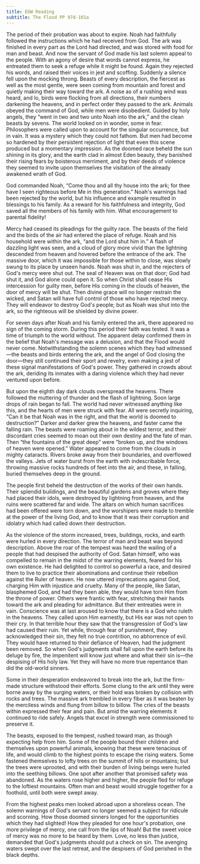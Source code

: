 ```yaml
---
title: EGW Reading
subtitle: The Flood PP 97d-101a
---
```


The period of their probation was about to expire. Noah had faithfully followed the instructions which he had received from God. The ark was finished in every part as the Lord had directed, and was stored with food for man and beast. And now the servant of God made his last solemn appeal to the people. With an agony of desire that words cannot express, he entreated them to seek a refuge while it might be found. Again they rejected his words, and raised their voices in jest and scoffing. Suddenly a silence fell upon the mocking throng. Beasts of every description, the fiercest as well as the most gentle, were seen coming from mountain and forest and quietly making their way toward the ark. A noise as of a rushing wind was heard, and lo, birds were flocking from all directions, their numbers darkening the heavens, and in perfect order they passed to the ark. Animals obeyed the command of God, while men were disobedient. Guided by holy angels, they “went in two and two unto Noah into the ark,” and the clean beasts by sevens. The world looked on in wonder, some in fear. Philosophers were called upon to account for the singular occurrence, but in vain. It was a mystery which they could not fathom. But men had become so hardened by their persistent rejection of light that even this scene produced but a momentary impression. As the doomed race beheld the sun shining in its glory, and the earth clad in almost Eden beauty, they banished their rising fears by boisterous merriment, and by their deeds of violence they seemed to invite upon themselves the visitation of the already awakened wrath of God.

God commanded Noah, “Come thou and all thy house into the ark; for thee have I seen righteous before Me in this generation.” Noah's warnings had been rejected by the world, but his influence and example resulted in blessings to his family. As a reward for his faithfulness and integrity, God saved all the members of his family with him. What encouragement to parental fidelity!

Mercy had ceased its pleadings for the guilty race. The beasts of the field and the birds of the air had entered the place of refuge. Noah and his household were within the ark, “and the Lord shut him in.” A flash of dazzling light was seen, and a cloud of glory more vivid than the lightning descended from heaven and hovered before the entrance of the ark. The massive door, which it was impossible for those within to close, was slowly swung to its place by unseen hands. Noah was shut in, and the rejecters of God's mercy were shut out. The seal of Heaven was on that door; God had shut it, and God alone could open it. So when Christ shall cease His intercession for guilty men, before His coming in the clouds of heaven, the door of mercy will be shut. Then divine grace will no longer restrain the wicked, and Satan will have full control of those who have rejected mercy. They will endeavor to destroy God's people; but as Noah was shut into the ark, so the righteous will be shielded by divine power.

For seven days after Noah and his family entered the ark, there appeared no sign of the coming storm. During this period their faith was tested. It was a time of triumph to the world without. The apparent delay confirmed them in the belief that Noah's message was a delusion, and that the Flood would never come. Notwithstanding the solemn scenes which they had witnessed—the beasts and birds entering the ark, and the angel of God closing the door—they still continued their sport and revelry, even making a jest of these signal manifestations of God's power. They gathered in crowds about the ark, deriding its inmates with a daring violence which they had never ventured upon before.

But upon the eighth day dark clouds overspread the heavens. There followed the muttering of thunder and the flash of lightning. Soon large drops of rain began to fall. The world had never witnessed anything like this, and the hearts of men were struck with fear. All were secretly inquiring, “Can it be that Noah was in the right, and that the world is doomed to destruction?” Darker and darker grew the heavens, and faster came the falling rain. The beasts were roaming about in the wildest terror, and their discordant cries seemed to moan out their own destiny and the fate of man. Then “the fountains of the great deep” were “broken up, and the windows of heaven were opened.” Water appeared to come from the clouds in mighty cataracts. Rivers broke away from their boundaries, and overflowed the valleys. Jets of water burst from the earth with indescribable force, throwing massive rocks hundreds of feet into the air, and these, in falling, buried themselves deep in the ground.

The people first beheld the destruction of the works of their own hands. Their splendid buildings, and the beautiful gardens and groves where they had placed their idols, were destroyed by lightning from heaven, and the ruins were scattered far and wide. The altars on which human sacrifices had been offered were torn down, and the worshipers were made to tremble at the power of the living God, and to know that it was their corruption and idolatry which had called down their destruction.

As the violence of the storm increased, trees, buildings, rocks, and earth were hurled in every direction. The terror of man and beast was beyond description. Above the roar of the tempest was heard the wailing of a people that had despised the authority of God. Satan himself, who was compelled to remain in the midst of the warring elements, feared for his own existence. He had delighted to control so powerful a race, and desired them to live to practice their abominations and continue their rebellion against the Ruler of heaven. He now uttered imprecations against God, charging Him with injustice and cruelty. Many of the people, like Satan, blasphemed God, and had they been able, they would have torn Him from the throne of power. Others were frantic with fear, stretching their hands toward the ark and pleading for admittance. But their entreaties were in vain. Conscience was at last aroused to know that there is a God who ruleth in the heavens. They called upon Him earnestly, but His ear was not open to their cry. In that terrible hour they saw that the transgression of God's law had caused their ruin. Yet while, through fear of punishment, they acknowledged their sin, they felt no true contrition, no abhorrence of evil. They would have returned to their defiance of Heaven, had the judgment been removed. So when God's judgments shall fall upon the earth before its deluge by fire, the impenitent will know just where and what their sin is—the despising of His holy law. Yet they will have no more true repentance than did the old-world sinners.

Some in their desperation endeavored to break into the ark, but the firm-made structure withstood their efforts. Some clung to the ark until they were borne away by the surging waters, or their hold was broken by collision with rocks and trees. The massive ark trembled in every fiber as it was beaten by the merciless winds and flung from billow to billow. The cries of the beasts within expressed their fear and pain. But amid the warring elements it continued to ride safely. Angels that excel in strength were commissioned to preserve it.

The beasts, exposed to the tempest, rushed toward man, as though expecting help from him. Some of the people bound their children and themselves upon powerful animals, knowing that these were tenacious of life, and would climb to the highest points to escape the rising waters. Some fastened themselves to lofty trees on the summit of hills or mountains; but the trees were uprooted, and with their burden of living beings were hurled into the seething billows. One spot after another that promised safety was abandoned. As the waters rose higher and higher, the people fled for refuge to the loftiest mountains. Often man and beast would struggle together for a foothold, until both were swept away.

From the highest peaks men looked abroad upon a shoreless ocean. The solemn warnings of God's servant no longer seemed a subject for ridicule and scorning. How those doomed sinners longed for the opportunities which they had slighted! How they pleaded for one hour's probation, one more privilege of mercy, one call from the lips of Noah! But the sweet voice of mercy was no more to be heard by them. Love, no less than justice, demanded that God's judgments should put a check on sin. The avenging waters swept over the last retreat, and the despisers of God perished in the black depths.
